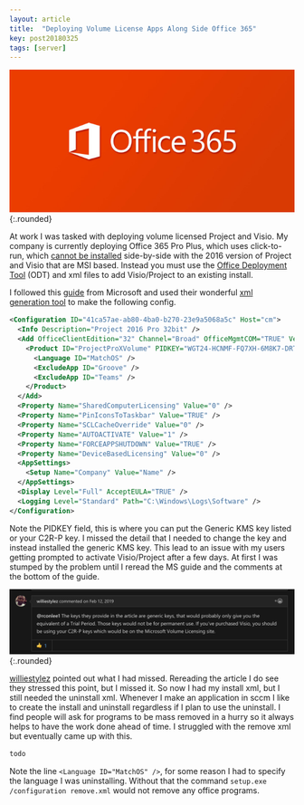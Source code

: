 ```yaml
---
layout: article
title:  "Deploying Volume License Apps Along Side Office 365"
key: post20180325
tags: [server]
---
```


![Office365 Logo](/assets/images/office-365-xml/office-365.jpg){:.rounded}

At work I was tasked with deploying volume licensed Project and Visio. My company is currently deploying Office 365 Pro Plus, which uses click-to-run, which [cannot be installed](https://docs.microsoft.com/en-us/office365/troubleshoot/installation/office-click-to-run-perpetual) side-by-side with the 2016 version of Project and Visio that are MSI based. Instead you must use the [Office Deployment Tool](https://www.microsoft.com/en-us/download/details.aspx?id=49117) (ODT) and xml files to add Visio/Project to an existing install.

<!--more-->

I followed this [guide](https://docs.microsoft.com/en-us/deployoffice/use-the-office-deployment-tool-to-install-volume-licensed-editions-of-visio-2016) from Microsoft and used their wonderful [xml generation tool](https://config.office.com/) to make the following config.

```xml
<Configuration ID="41ca57ae-ab80-4ba0-b270-23e9a5068a5c" Host="cm">
  <Info Description="Project 2016 Pro 32bit" />
  <Add OfficeClientEdition="32" Channel="Broad" OfficeMgmtCOM="TRUE" Version="16.0.11328.20468" ForceUpgrade="TRUE">
    <Product ID="ProjectProXVolume" PIDKEY="WGT24-HCNMF-FQ7XH-6M8K7-DRTW9">
      <Language ID="MatchOS" />
      <ExcludeApp ID="Groove" />
      <ExcludeApp ID="Teams" />
    </Product>
  </Add>
  <Property Name="SharedComputerLicensing" Value="0" />
  <Property Name="PinIconsToTaskbar" Value="TRUE" />
  <Property Name="SCLCacheOverride" Value="0" />
  <Property Name="AUTOACTIVATE" Value="1" />
  <Property Name="FORCEAPPSHUTDOWN" Value="TRUE" />
  <Property Name="DeviceBasedLicensing" Value="0" />
  <AppSettings>
    <Setup Name="Company" Value="Name" />
  </AppSettings>
  <Display Level="Full" AcceptEULA="TRUE" />
  <Logging Level="Standard" Path="C:\Windows\Logs\Software" />
</Configuration>
```

Note the PIDKEY field, this is where you can put the Generic KMS key listed or your C2R-P key. I missed the detail that I needed to change the key and instead installed the generic KMS key. This lead to an issue with my users getting prompted to activate Visio/Project after a few days. At first I was stumped by the problem until I reread the MS guide and the comments at the bottom of the guide.  

![Office365 Comment](/assets/images/office-365-xml/office365-comment.png){:.rounded}

[williestylez](https://github.com/williestylez) pointed out what I had missed. Rereading the article I do see they stressed this point, but I missed it. So now I had my install xml, but I still needed the uninstall xml. Whenever I make an application in sccm I like to create the install and uninstall regardless if I plan to use the uninstall. I find people will ask for programs to be mass removed in a hurry so it always helps to have the work done ahead of time. I struggled with the remove xml but eventually came up with this.

```xml
todo
```

Note the line `<Language ID="MatchOS" />`, for some reason I had to specify the language I was uninstalling. Without that the command `setup.exe /configuration remove.xml` would not remove any office programs. 
